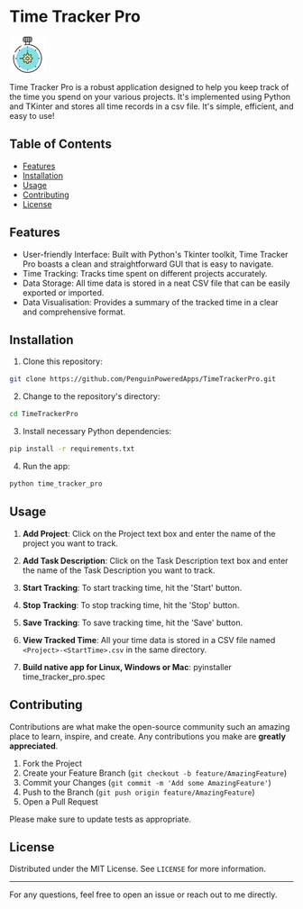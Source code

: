 # Time Tracker Pro

![Time Tracker Pro Logo](icon.png)

Time Tracker Pro is a robust application designed to help you keep track of the time you spend on your various projects. It's implemented using Python and TKinter and stores all time records in a csv file. It's simple, efficient, and easy to use!

## Table of Contents

- [Features](#features)
- [Installation](#installation)
- [Usage](#usage)
- [Contributing](#contributing)
- [License](#license)

## Features

* User-friendly Interface: Built with Python's Tkinter toolkit, Time Tracker Pro boasts a clean and straightforward GUI that is easy to navigate.
* Time Tracking: Tracks time spent on different projects accurately.
* Data Storage: All time data is stored in a neat CSV file that can be easily exported or imported.
* Data Visualisation: Provides a summary of the tracked time in a clear and comprehensive format.

## Installation

1. Clone this repository:
```sh
git clone https://github.com/PenguinPoweredApps/TimeTrackerPro.git
```

2. Change to the repository's directory:
```sh
cd TimeTrackerPro
```

3. Install necessary Python dependencies:
```sh
pip install -r requirements.txt
```

4. Run the app:
```sh
python time_tracker_pro
```

## Usage

1. **Add Project**: Click on the Project text box and enter the name of the project you want to track.

2. **Add Task Description**: Click on the Task Description text box and enter the name of the Task Description you want to track.

3. **Start Tracking**: To start tracking time, hit the 'Start' button.

4. **Stop Tracking**: To stop tracking time, hit the 'Stop' button.

5. **Save Tracking**: To save tracking time, hit the 'Save' button.

6. **View Tracked Time**: All your time data is stored in a CSV file named `<Project>-<StartTime>.csv` in the same directory.

7. **Build native app for Linux, Windows or Mac**: pyinstaller time_tracker_pro.spec

## Contributing

Contributions are what make the open-source community such an amazing place to learn, inspire, and create. Any contributions you make are **greatly appreciated**.

1. Fork the Project
2. Create your Feature Branch (`git checkout -b feature/AmazingFeature`)
3. Commit your Changes (`git commit -m 'Add some AmazingFeature'`)
4. Push to the Branch (`git push origin feature/AmazingFeature`)
5. Open a Pull Request

Please make sure to update tests as appropriate.

## License

Distributed under the MIT License. See `LICENSE` for more information.

---

For any questions, feel free to open an issue or reach out to me directly.
